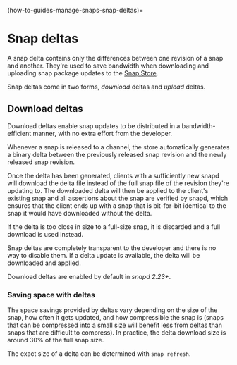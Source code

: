 (how-to-guides-manage-snaps-snap-deltas)=
# Snap deltas

A snap delta contains only the differences between one revision of a snap and another. They're used to save bandwidth when downloading and uploading snap package updates to the [Snap Store](/t/glossary/14612#heading--snap-store).

Snap deltas come in two forms, _download_ deltas and _upload_ deltas.

## Download deltas

Download deltas enable snap updates to be distributed in a bandwidth-efficient manner, with no extra effort from the developer.

Whenever a snap is released to a channel, the store automatically generates a binary delta between the previously released snap revision and the newly released snap revision.

Once the delta has been generated, clients with a sufficiently new snapd will download the delta file instead of the full snap file of the revision they're updating to. The downloaded delta will then be applied to the client's existing snap and all assertions about the snap are verified by snapd, which ensures that the client ends up with a snap that is bit-for-bit identical to the snap it would have downloaded without the delta.

If the delta is too close in size to a full-size snap, it is discarded and a full download is used instead.

Snap deltas are completely transparent to the developer and there is no way to disable them. If a delta update is available, the delta will be downloaded and applied.

Download deltas are enabled by default in _snapd 2.23+_.

### Saving space with deltas

The space savings provided by deltas vary depending on the size of the snap, how often it gets updated, and how compressible the snap is (snaps that can be compressed into a small size will benefit less from deltas than snaps that are difficult to compress). In practice, the delta download size is around 30% of the full snap size.

The exact size of a delta can be determined with `snap refresh`.

